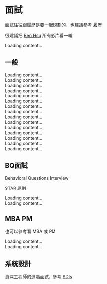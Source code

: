 # 面試

面試往往跟履歷是要一起規劃的，也建議參考 [履歷](./Resume)


很建議把 [Ben Hsu](https://www.youtube.com/@BenHsu501) 所有影片看一輪
<div class="insert_yt_video" yt-title="待業一年半，我如何找到年薪翻倍的工作" yt-url="kNQwR9YTWQk">
  Loading content...
</div>


## 一般

<div class="insert_yt_video" yt-title="面試沒有錄取的原因? 成為技術面試官才知道的事!! 如何建立好的面試過程? | 在地上滾的工程師 Nic" yt-url="yFMmkoqDPlM">
  Loading content...
</div>

<div class="insert_yt_video" yt-title="面试官详解版Data Scientist Product mock interview｜你怎么被面经坑的｜课代表数据大师课1" yt-url="CD3V4Z5hCgM">
  Loading content...
</div>

<div class="insert_yt_video" yt-title="开放式问题怎么答？Product Sense面试最常犯的错误" yt-url="dbnavqzaTmA">
  Loading content...
</div>

<div class="insert_yt_video" yt-title="助您降维打击一切面试" yt-url="3YGv34WZhNI">
  Loading content...
</div>

<div class="insert_yt_video" yt-title="Product Sense面试心法第一决 — MECE框架" yt-url="pPPGa3x7zBM">
  Loading content...
</div>

<div class="insert_yt_video" yt-title="如何用面试和工作提升人生价值？｜课代表network秘籍大揭秘" yt-url="EdZNyICyl0I">
  Loading content...
</div>

<div class="insert_yt_video" yt-title="这些面试技巧对相亲也是很有帮助的！" yt-url="ZIyLgob1ReY">
  Loading content...
</div>

<div class="insert_yt_video" yt-title="面试的核心是围绕这两件事" yt-url="OR6rikid31g">
  Loading content...
</div>


<div class="insert_yt_video" yt-title="【學職嘟嘟列車】面試官到底最在乎什麼？千萬不要犯這個錯誤！" yt-url="ZW_xq3az_hE">
  Loading content...
</div>

<div class="insert_yt_video" yt-title="5個一定要知道的面試訣竅跟技巧提升你的錄取率！ 蘋果工程師的面試過程" yt-url="qrhKEIg7Nxk">
  Loading content...
</div>


<div class="insert_yt_video" yt-title="【面试必考题】送分题 vs 送命题，如何诚恳自然地夸赞面试公司？ " yt-url="1IjfpWN_gnc">
  Loading content...
</div>


<div class="insert_yt_video" yt-title="【面试必考题】你敢向面试官提问吗？揭秘面试官眼中的好问题" yt-url="PbkudfQ-JVs">
  Loading content...
</div>

<div class="insert_yt_video" yt-title="【面试必考题】为什么选择这个岗位？这才是面试官最想听到的答案" yt-url="RiCUOJJ2Nd4">
  Loading content...
</div>

<div class="insert_yt_video" yt-title="【面试必考题】化被动为主动，如何巧妙利用“缺点”当作面试敲门砖" yt-url="5-yyLKrMcWQ">
  Loading content...
</div>



<div class="insert_yt_video" yt-title="Case Interview的三板斧套路｜如何科学分析问题｜课代表聊数据第7期 " yt-url="ZBOMGr3JFXM">
  Loading content...
</div>

## BQ面試
Behavioral Questions Interview

STAR 原則
<div class="insert_yt_video" yt-title="如何準備行為面試｜BQ Interview Prep" yt-url="0xKLVJuBRCU">
  Loading content...
</div>

<div class="insert_yt_video" yt-title="听懂这条面试核心理念，搞定一切behavioral interview｜访谈前亚马逊副总裁" yt-url="mRhsuF4wf3Q">
  Loading content...
</div>


## MBA PM
也可以參考看 MBA 或 PM

<div class="insert_yt_video" yt-title="10次面试9个offer，AI 时代找工作的新思路" yt-url="5UqL94DZebk">
  Loading content...
</div>

<div class="insert_yt_video" yt-title="我是如何准备谷歌产品经理面试的？" yt-url="Z0_ikwQUEbs">
  Loading content...
</div>

## 系統設計
資深工程師的進階面試，參考 [SDIs](https://systemdesigninterview.github.io/)


<script src="https://posetmage.com/cdn/js/InsertYTVideo.js"></script>
